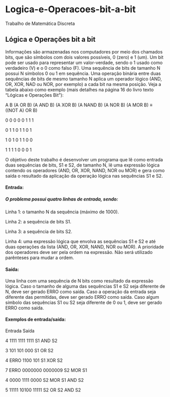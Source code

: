 # Logica-e-Operacoes-bit-a-bit
<p>Trabalho de Matemática Discreta</p>

<h2>Lógica e Operações bit a bit</h2> 
 
<p>Informações são armazenadas nos computadores por meio dos chamados bits, que são
símbolos com dois valores possíveis, 0 (zero) e 1 (um). Um bit pode ser usado para
representar um valor-verdade, sendo o 1 usado como verdadeiro (V) e o 0 como falso (F).
Uma sequência de bits de tamanho N possui N símbolos 0 ou 1 em sequência. Uma
operação binária entre duas sequências de bits de mesmo tamanho N aplica um operador
lógico (AND, OR, XOR, NAD ou NOR, por exemplo) a cada bit na mesma posição. Veja a
tabela abaixo como exemplo (mais detalhes na página 16 do livro texto “Lógicas e
Operações Bit”):</p>

A   B    (A OR B)  (A AND B)  (A XOR B)  (A NAND B)  (A NOR B)  (A MOR B) ≡ ((NOT A) OR B)

0   0       0          0           0          1           1                 1

0   1       1          0           1          1           0                 1

1   0       1          0           1          1           0                 0

1   1       1          1           0          0           0                 1


<p>O objetivo deste trabalho é desenvolver um programa que lê como entrada duas
sequências de bits, S1 e S2, de tamanho N, lê uma expressão lógica contendo os
operadores (AND, OR, XOR, NAND, NOR ou MOR) e gera como saída o
resultado da aplicação da operação lógica nas sequências S1 e S2.</p>

<h4>Entrada:</h4>

<h5>O problema possui quatro linhas de entrada, sendo:</h5>
<p>Linha 1: o tamanho N da sequência (máximo de 1000).</p>
<p>Linha 2: a sequência de bits S1.</p>
<p>Linha 3: a sequência de bits S2.</p>
<p>Linha 4: uma expressão lógica que envolva as sequências S1 e S2 e até duas operações
da lista (AND, OR, XOR, NAND, NOR ou MOR). A prioridade dos operadores deve ser
pela ordem na expressão. Não será utilizado parênteses para mudar a ordem.</p>

<h4>Saída:</h4>

<p>Uma linha com uma sequência de N bits como resultado da expressão lógica. Caso o
tamanho de alguma das sequências S1 e S2 seja diferente de N, deve ser gerado ERRO
como saída. Caso a operação da entrada seja diferente das permitidas, deve ser gerado
ERRO como saída. Caso algum símbolo das sequências S1 ou S2 seja diferente de 0 ou
1, deve ser gerado ERRO como saída.</p>


<h4>Exemplos de entrada/saída:</h4>

Entrada               Saída

4                      1111
1111
1111
S1 AND S2 

3                      101
101
000
S1 OR S2 

4                      ERRO
1100
101
S1 XOR S2 

7                      ERRO
0000000
0000009
S2 MOR S1 

4                      0000
1111
0000
S2 MOR S1 AND S2 

5                      11111
10100
11111
S2 OR S2 AND S2


